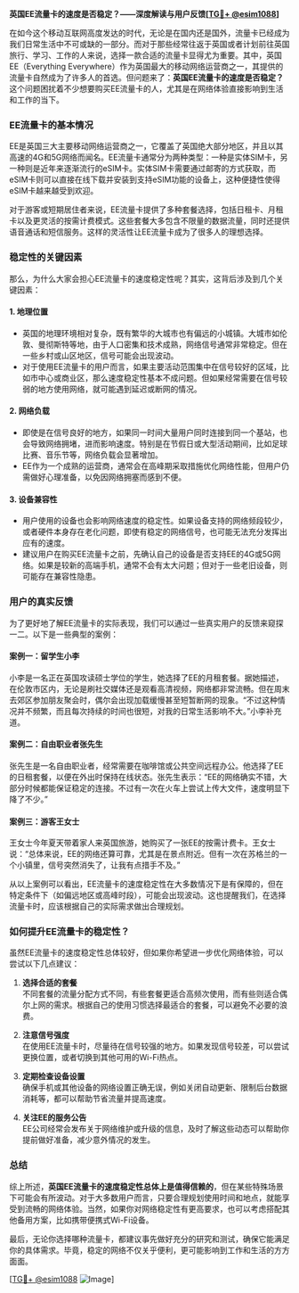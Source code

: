 **英国EE流量卡的速度是否稳定？——深度解读与用户反馈[[TG💪+ @esim1088](https://t.me/s/esim1088)]**

在如今这个移动互联网高度发达的时代，无论是在国内还是国外，流量卡已经成为我们日常生活中不可或缺的一部分。而对于那些经常往返于英国或者计划前往英国旅行、学习、工作的人来说，选择一款合适的流量卡显得尤为重要。其中，英国EE（Everything Everywhere）作为英国最大的移动网络运营商之一，其提供的流量卡自然成为了许多人的首选。但问题来了：**英国EE流量卡的速度是否稳定？** 这个问题困扰着不少想要购买EE流量卡的人，尤其是在网络体验直接影响到生活和工作的当下。

### EE流量卡的基本情况

EE是英国三大主要移动网络运营商之一，它覆盖了英国绝大部分地区，并且以其高速的4G和5G网络而闻名。EE流量卡通常分为两种类型：一种是实体SIM卡，另一种则是近年来逐渐流行的eSIM卡。实体SIM卡需要通过邮寄的方式获取，而eSIM卡则可以直接在线下载并安装到支持eSIM功能的设备上，这种便捷性使得eSIM卡越来越受到欢迎。

对于游客或短期居住者来说，EE流量卡提供了多种套餐选择，包括日租卡、月租卡以及更灵活的按需计费模式。这些套餐大多包含不限量的数据流量，同时还提供语音通话和短信服务。这样的灵活性让EE流量卡成为了很多人的理想选择。

### 稳定性的关键因素

那么，为什么大家会担心EE流量卡的速度稳定性呢？其实，这背后涉及到几个关键因素：

#### 1. **地理位置**
   - 英国的地理环境相对复杂，既有繁华的大城市也有偏远的小城镇。大城市如伦敦、曼彻斯特等地，由于人口密集和技术成熟，网络信号通常非常稳定。但在一些乡村或山区地区，信号可能会出现波动。
   - 对于使用EE流量卡的用户而言，如果主要活动范围集中在信号较好的区域，比如市中心或商业区，那么速度稳定性基本不成问题。但如果经常需要在信号较弱的地方使用网络，就可能遇到延迟或断网的情况。

#### 2. **网络负载**
   - 即使是在信号良好的地方，如果同一时间大量用户同时连接到同一个基站，也会导致网络拥堵，进而影响速度。特别是在节假日或大型活动期间，比如足球比赛、音乐节等，网络负载会显著增加。
   - EE作为一个成熟的运营商，通常会在高峰期采取措施优化网络性能，但用户仍需做好心理准备，以免因网络拥塞而感到不便。

#### 3. **设备兼容性**
   - 用户使用的设备也会影响网络速度的稳定性。如果设备支持的网络频段较少，或者硬件本身存在老化问题，即使有稳定的网络信号，也可能无法充分发挥出应有的速度。
   - 建议用户在购买EE流量卡之前，先确认自己的设备是否支持EE的4G或5G网络。如果是较新的高端手机，通常不会有太大问题；但对于一些老旧设备，则可能存在兼容性隐患。

### 用户的真实反馈

为了更好地了解EE流量卡的实际表现，我们可以通过一些真实用户的反馈来窥探一二。以下是一些典型的案例：

#### 案例一：留学生小李
小李是一名正在英国攻读硕士学位的学生，她选择了EE的月租套餐。据她描述，在伦敦市区内，无论是刷社交媒体还是观看高清视频，网络都非常流畅。但在周末去郊区参加朋友聚会时，偶尔会出现加载缓慢甚至短暂断网的现象。“不过这种情况并不频繁，而且每次持续的时间也很短，对我的日常生活影响不大。”小李补充道。

#### 案例二：自由职业者张先生
张先生是一名自由职业者，经常需要在咖啡馆或公共空间远程办公。他选择了EE的日租套餐，以便在外出时保持在线状态。张先生表示：“EE的网络确实不错，大部分时候都能保证稳定的连接。不过有一次在火车上尝试上传大文件，速度明显下降了不少。”

#### 案例三：游客王女士
王女士今年夏天带着家人来英国旅游，她购买了一张EE的按需计费卡。王女士说：“总体来说，EE的网络还算可靠，尤其是在景点附近。但有一次在苏格兰的一个小镇里，信号突然消失了，让我有点措手不及。”

从以上案例可以看出，EE流量卡的速度稳定性在大多数情况下是有保障的，但在特定条件下（如偏远地区或高峰时段），可能会出现波动。这也提醒我们，在选择流量卡时，应该根据自己的实际需求做出合理规划。

### 如何提升EE流量卡的稳定性？

虽然EE流量卡的速度稳定性总体较好，但如果你希望进一步优化网络体验，可以尝试以下几点建议：

1. **选择合适的套餐**  
   不同套餐的流量分配方式不同，有些套餐更适合高频次使用，而有些则适合偶尔上网的需求。根据自己的使用习惯选择最适合的套餐，可以避免不必要的浪费。

2. **注意信号强度**  
   在使用EE流量卡时，尽量待在信号较强的地方。如果发现信号较差，可以尝试更换位置，或者切换到其他可用的Wi-Fi热点。

3. **定期检查设备设置**  
   确保手机或其他设备的网络设置正确无误，例如关闭自动更新、限制后台数据消耗等，都可以帮助节省流量并提高速度。

4. **关注EE的服务公告**  
   EE公司经常会发布关于网络维护或升级的信息，及时了解这些动态可以帮助你提前做好准备，减少意外情况的发生。

### 总结

综上所述，**英国EE流量卡的速度稳定性总体上是值得信赖的**，但在某些特殊场景下可能会有所波动。对于大多数用户而言，只要合理规划使用时间和地点，就能享受到流畅的网络体验。当然，如果你对网络稳定性有更高要求，也可以考虑搭配其他备用方案，比如携带便携式Wi-Fi设备。

最后，无论你选择哪种流量卡，都建议事先做好充分的研究和测试，确保它能满足你的具体需求。毕竟，稳定的网络不仅关乎便利，更可能影响到工作和生活的方方面面。

[[TG💪+ @esim1088](https://t.me/s/esim1088) ![Image](https://i.postimg.cc/4NQfJmqS/Snipaste-2025-05-13-00-14-12.png)]